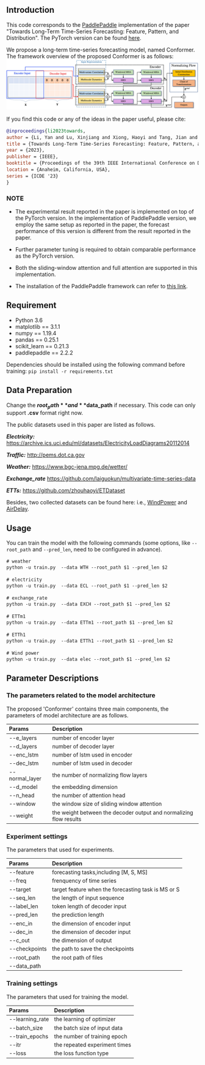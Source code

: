 
## Introduction

This code corresponds to the [PaddlePaddle](https://www.paddlepaddle.org.cn/en) implementation of the paper "Towards Long-Term Time-Series Forecasting: Feature, Pattern, and Distribution".
The PyTorch version can be found [here](https://github.com/yl4467/Conformer).


We propose a long-term time-series forecasting model, named Conformer.
The framework overview of the proposed Conformer is as follows:
![model](figure/frame.jpg)


If you find this code or any of the ideas in the paper useful, please cite:

```bibtex
@inproceedings{li2023towards,
author = {Li, Yan and Lu, Xinjiang and Xiong, Haoyi and Tang, Jian and Su, Jiantao and Jin, Bo and Dou, Dejing},
title = {Towards Long-Term Time-Series Forecasting: Feature, Pattern, and Distribution},
year = {2023},
publisher = {IEEE},
booktitle = {Proceedings of the 39th IEEE International Conference on Data Engineering},
location = {Anaheim, California, USA},
series = {ICDE '23}
}
``` 


### NOTE

* The experimental result reported in the paper is implemented on top of the PyTorch version. 
In the implementation of PaddlePaddle version, we employ the same setup as reported in the paper,
the forecast performance of this version is different from the result reported in the paper.

* Further parameter tuning is required to obtain comparable performance as the PyTorch version.

* Both the sliding-window attention and full attention are supported in this implementation.

* The installation of the PaddlePaddle framework can refer to 
[this link](https://www.paddlepaddle.org.cn/documentation/docs/zh/install/index_cn.html).


## Requirement

* Python 3.6
* matplotlib == 3.1.1
* numpy == 1.19.4
* pandas == 0.25.1
* scikit_learn == 0.21.3
* paddlepaddle == 2.2.2

Dependencies should be installed using the following command before training:
`
    pip install -r requirements.txt
`

## Data Preparation

Change the **$root_path** and **$data_path** if necessary. 
This code can only support **.csv** format right now. 

The public datasets used in this paper are listed as follows.

***Electricity:*** https://archive.ics.uci.edu/ml/datasets/ElectricityLoadDiagrams20112014

***Traffic:*** http://pems.dot.ca.gov

***Weather:*** https://www.bgc-jena.mpg.de/wetter/

***Exchange_rate*** https://github.com/laiguokun/multivariate-time-series-data

***ETTs:*** https://github.com/zhouhaoyi/ETDataset

Besides, two collected datasets can be found here: i.e.,
[WindPower](../../paddlespatial/datasets/WindPower) and [AirDelay](../../paddlespatial/datasets/AirDelay).


## Usage

You can train the model with the following commands 
(some options, like `--root_path` and `--pred_len`, need to be configured in advance).

```
# weather
python -u train.py  --data WTH --root_path $1 --pred_len $2

# electricity
python -u train.py  --data ECL --root_path $1 --pred_len $2

# exchange_rate
python -u train.py  --data EXCH --root_path $1 --pred_len $2

# ETTm1
python -u train.py  --data ETTm1 --root_path $1 --pred_len $2

# ETTh1
python -u train.py  --data ETTh1 --root_path $1 --pred_len $2

# Wind power
python -u train.py  --data elec --root_path $1 --pred_len $2
```


## Parameter Descriptions

### The parameters related to the model architecture

The proposed 'Conformer' contains three main components, 
the parameters of model architecture are as follows.

| Params            | Description                                                        |
|:------------------|:-------------------------------------------------------------------|
| --e_layers        | number of encoder layer                                            |
| --d_layers        | number of decoder layer                                            |
| --enc_lstm        | number of lstm used in encoder                                     |
| --dec_lstm        | number of lstm used in decoder                                     |
| --normal_layer    | the number of normalizing flow layers                              |
| --d_model         | the embedding dimension                                            |
| --n_head          | the number of attention head                                       |
| --window          | the window size of sliding window attention                        |
| --weight          | the weight between the decoder output and normalizing flow results |


### Experiment settings

The parameters that used for experiments.

| Params        | Description                                         |
|:--------------|:----------------------------------------------------|
| --feature     | forecasting tasks,including [M, S, MS]              |
| --freq        | frenquency of time series                           |
| --target      | target feature when the forecasting task is MS or S |
| --seq_len     | the length of input sequence                        |
| --label_len   | token length of decoder input                       |
| --pred_len    | the prediction length                               |
| --enc_in      | the dimension of encoder input                      |
| --dec_in      | the dimension of decoder input                      |
| --c_out       | the dimension of output                             |
| --checkpoints | the path to save the checkpoints                    |
| --root_path   | the root path of files                              |
| --data_path   | 


### Training settings 

The parameters that used for training the model.

| Params          | Description                   |
|:----------------|:------------------------------|
| --learning_rate | the learning of optimizer     |
| --batch_size    | the batch size of input data  |
| --train_epochs  | the number of training epoch  |
| --itr           | the repeated experiment times |
| --loss          | the loss function type        |







